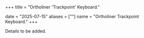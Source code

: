 +++
title = "Ortholiner 'Trackpoint' Keyboard."

date = "2025-07-15"
aliases = [""]
name = "Ortholiner Trackpoint Keyboard."
+++

Details to be added.
